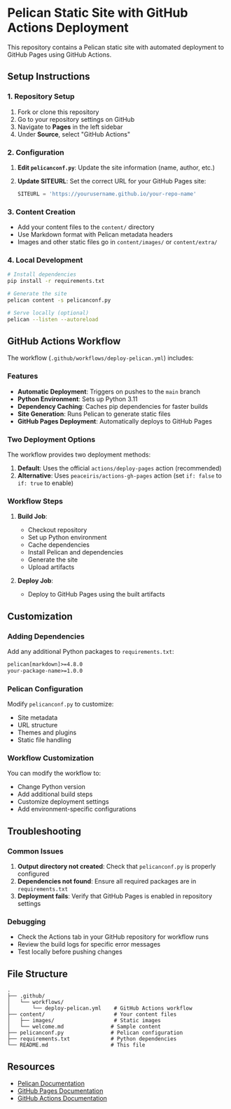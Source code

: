# Pelican Static Site with GitHub Actions Deployment

This repository contains a Pelican static site with automated deployment to GitHub Pages using GitHub Actions.

## Setup Instructions

### 1. Repository Setup

1. Fork or clone this repository
2. Go to your repository settings on GitHub
3. Navigate to **Pages** in the left sidebar
4. Under **Source**, select "GitHub Actions"

### 2. Configuration

1. **Edit `pelicanconf.py`**: Update the site information (name, author, etc.)
2. **Update SITEURL**: Set the correct URL for your GitHub Pages site:

   ```python
   SITEURL = 'https://yourusername.github.io/your-repo-name'
   ```

### 3. Content Creation

- Add your content files to the `content/` directory
- Use Markdown format with Pelican metadata headers
- Images and other static files go in `content/images/` or `content/extra/`

### 4. Local Development

```bash
# Install dependencies
pip install -r requirements.txt

# Generate the site
pelican content -s pelicanconf.py

# Serve locally (optional)
pelican --listen --autoreload
```

## GitHub Actions Workflow

The workflow (`.github/workflows/deploy-pelican.yml`) includes:

### Features

- **Automatic Deployment**: Triggers on pushes to the `main` branch
- **Python Environment**: Sets up Python 3.11
- **Dependency Caching**: Caches pip dependencies for faster builds
- **Site Generation**: Runs Pelican to generate static files
- **GitHub Pages Deployment**: Automatically deploys to GitHub Pages

### Two Deployment Options

The workflow provides two deployment methods:

1. **Default**: Uses the official `actions/deploy-pages` action (recommended)
2. **Alternative**: Uses `peaceiris/actions-gh-pages` action (set `if: false` to `if: true` to enable)

### Workflow Steps

1. **Build Job**:
   - Checkout repository
   - Set up Python environment
   - Cache dependencies
   - Install Pelican and dependencies
   - Generate the site
   - Upload artifacts

2. **Deploy Job**:
   - Deploy to GitHub Pages using the built artifacts

## Customization

### Adding Dependencies

Add any additional Python packages to `requirements.txt`:

```txt
pelican[markdown]>=4.8.0
your-package-name>=1.0.0
```

### Pelican Configuration

Modify `pelicanconf.py` to customize:
- Site metadata
- URL structure
- Themes and plugins
- Static file handling

### Workflow Customization

You can modify the workflow to:
- Change Python version
- Add additional build steps
- Customize deployment settings
- Add environment-specific configurations

## Troubleshooting

### Common Issues

1. **Output directory not created**: Check that `pelicanconf.py` is properly configured
2. **Dependencies not found**: Ensure all required packages are in `requirements.txt`
3. **Deployment fails**: Verify that GitHub Pages is enabled in repository settings

### Debugging

- Check the Actions tab in your GitHub repository for workflow runs
- Review the build logs for specific error messages
- Test locally before pushing changes

## File Structure

```
.
├── .github/
│   └── workflows/
│       └── deploy-pelican.yml    # GitHub Actions workflow
├── content/                      # Your content files
│   ├── images/                   # Static images
│   └── welcome.md               # Sample content
├── pelicanconf.py               # Pelican configuration
├── requirements.txt             # Python dependencies
└── README.md                    # This file
```

## Resources

- [Pelican Documentation](https://docs.getpelican.com/)
- [GitHub Pages Documentation](https://docs.github.com/en/pages)
- [GitHub Actions Documentation](https://docs.github.com/en/actions)
